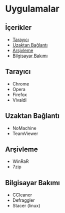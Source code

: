 # Uygulamalar <!-- omit in toc -->

## İçerikler <!-- omit in toc -->

- [Tarayıcı](#taray%C4%B1c%C4%B1)
- [Uzaktan Bağlantı](#uzaktan-ba%C4%9Flant%C4%B1)
- [Arşivleme](#ar%C5%9Fivleme)
- [Bilgisayar Bakımı](#bilgisayar-bak%C4%B1m%C4%B1)

## Tarayıcı

- Chrome
- Opera
- Firefox
- Vivaldi

## Uzaktan Bağlantı

- NoMachine
- TeamViewer

## Arşivleme

- WinRaR
- 7zip

## Bilgisayar Bakımı

- CCleaner
- Defraggler
- Stacer (linux)